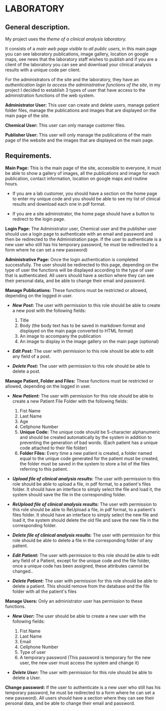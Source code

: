 # LABORATORY

## General description.

My project uses the *theme of a clinical analysis laboratory.*

It consists of a *main web page visible to all public users*, in this main page you can see laboratory publications, image gallery, location on google maps, see news that the laboratory staff wishes to publish and if you are a client of the laboratory you can see and download your clinical analysis results with a unique code per client.

For the administrators of the site and the laboratory, they have an *authentication login to access the administrative functions of the site*, in my project I decided to establish 3 types of user that have access to the administration functions of the web system.

**Administrator User:** This user can create and delete users, manage patient folder files, manage the publications and images that are displayed on the main page of the site.

**Chemical User:** This user can only manage customer files.

**Publisher User:** This user will only manage the publications of the main page of the website and the images that are displayed on the main page.


## Requirements.

**Main Page:** This is the main page of the site, accessible to everyone, it must be able to show a gallery of images, all the publications and image for each publication, contact information, location on google maps and routine hours.

- If you are a lab customer, you should have a section on the home page to enter my unique code and you should be able to see my list of clinical results and download each one in pdf format.

- If you are a site administrator, the home page should have a button to redirect to the login page.

**Login Page:** The Administrator user, Chemical user and the publisher user should use a login page to authenticate with an email and password and then be redirected to the Administration page. If the user to authenticate is a new user who still has his temporary password, he must be redirected to a form where he can set a new password)

**Administrative Page:** Once the login authentication is completed successfully. The user should be redirected to this page, depending on the type of user the functions will be displayed according to the type of user that is authenticated. All users should have a section where they can see their personal data, and be able to change their email and password.

**Manage Publications:** These functions must be restricted or allowed, depending on the logged in user.

- ***New Post:*** The user with permission to this role should be able to create a new post with the following fields:
  1. Title
  2. Body (the body text has to be saved in markdown format and displayed on the main page converted to HTML format)
  3. An image to accompany the publication
  4. An image to display in the image gallery on the main page (optional)

- ***Edit Post:*** The user with permission to this role should be able to edit any field of a post.

- ***Delete Post:*** The user with permission to this role should be able to delete a post.

**Manage Patient, Folder and Files:** These functions must be restricted or allowed, depending on the logged in user.

- ***New Patient:*** The user with permission for this role should be able to create a new Patient File Folder with the following fields:
  1. Fist Name
  2. Last Name
  3. Age
  4. Cellphone Number
  5. **Unique Code:** The unique code should be 5-character alphanumeric and should be created automatically by the system in addition to preventing the generation of bad words. (Each patient has a unique code attached to their file folder)
  6. **Folder Files:** Every time a new patient is created, a folder named equal to the unique code generated for the patient must be created, the folder must be saved in the system to store a list of the files referring to this patient.
  
- ***Upload file of clinical analysis results:***  The user with permission to this role should be able to upload a file, in pdf format, to a patient's files folder. It should have an interface to simply select the file and load it, the system should save the file in the corresponding folder. 

- ***ReUpload file of clinical analysis results:*** The user with permission to this role should be able to ReUpload a file, in pdf format, to a patient's files folder. It should have an interface to simply select the new file and load it, the system should delete the old file and save the new file in the corresponding folder.

- ***Delete file of clinical analysis results:*** The user with permission for this role should be able to delete a file in the corresponding folder of any patient.

- ***Edit Patient:*** The user with permission to this role should be able to edit any field of a Patient, except for the unique code and the file folder, once a unique code has been assigned, these attributes cannot be changed..

- ***Delete Patient:***  The user with permission for this role should be able to delete a patient. This should remove from the database and the file folder with all the patient's files

**Manage Users:** Only an administrator user has permission to these functions.

- ***New User:*** The user should be able to create a new user with the following fields:
  1. Fist Name
  2. Last Name
  3. Email
  4. Cellphone Number
  5. Type of user
  6. A temporary password (This password is temporary for the new user, the new user must access the system and change it)

- ***Delete User:***  The user with permission for this role should be able to delete a User.

**Change password:** If the user to authenticate is a new user who still has his temporary password, he must be redirected to a form where he can set a new password). All users should have a section where they can see their personal data, and be able to change their email and password.
